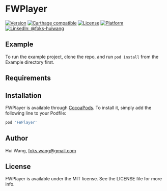 # FWPlayer

[![Version](https://img.shields.io/cocoapods/v/FWPlayer.svg?style=flat)](https://cocoapods.org/pods/FWPlayer)
[![Carthage compatible](https://img.shields.io/badge/Carthage-compatible-4BC51D.svg?style=flat)](https://github.com/Carthage/Carthage)
[![License](https://img.shields.io/cocoapods/l/FWPlayer.svg?style=flat)](https://cocoapods.org/pods/FWPlayer)
[![Platform](https://img.shields.io/cocoapods/p/FWPlayer.svg?style=flat)](https://cocoapods.org/pods/FWPlayer)
<a href="www.linkedin.com/in/foks-huiwang">
<img src="https://img.shields.io/badge/contact-@foks-huiwang.svg?style=flat" alt="LinkedIn: @foks-huiwang" />
</a>

## Example

To run the example project, clone the repo, and run `pod install` from the Example directory first.

## Requirements

## Installation

FWPlayer is available through [CocoaPods](https://cocoapods.org). To install
it, simply add the following line to your Podfile:

```ruby
pod 'FWPlayer'
```

## Author

Hui Wang, foks.wang@gmail.com

## License

FWPlayer is available under the MIT license. See the LICENSE file for more info.
